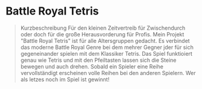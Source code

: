 # Battle Royal Tetris

> Kurzbeschreibung
Für den kleinen Zeitvertreib für Zwischendurch oder doch für die große Herausvorderung für Profis.
Mein Projekt "Battle Royal Tetris" ist für alle Altersgruppen gedacht. Es verbindet das moderne Battle Royal Genre bei dem mehrer Gegner jder für sich gegeneinander spielen mit dem Klassiker Tetris.
Das Spiel funktioiert genau wie Tetris und mit den Pfeiltasten lassen sich die Steine bewegen und auch drehen. Sobald ein Spieler eine Reihe vervollständigt erscheinen volle Reihen bei den anderen Spielern.
Wer als letzes noch im Spiel ist gewinnt!


